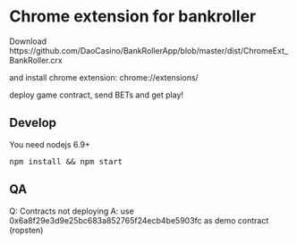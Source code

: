 <h1>Chrome extension for bankroller</h1>
Download 
https://github.com/DaoCasino/BankRollerApp/blob/master/dist/ChromeExt_BankRoller.crx

and install chrome extension:
chrome://extensions/

deploy game contract, send BETs and get play!


<h2>Develop</h2>
You need nodejs 6.9+
<pre>npm install && npm start</pre>

<h2>QA</h2>
Q: Contracts not deploying 
A: use 0x6a8f29e3d9e25bc683a852765f24ecb4be5903fc as demo contract (ropsten)

